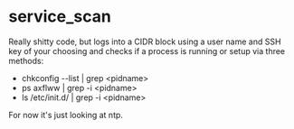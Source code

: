 service_scan
============

Really shitty code, but logs into a CIDR block using a user name and SSH key of your choosing and checks if a process is running or setup via three methods:

 - chkconfig --list | grep \<pidname\>
 - ps axflww | grep -i \<pidname\>
 - ls /etc/init.d/ | grep -i \<pidname\>

For now it's just looking at ntp.
